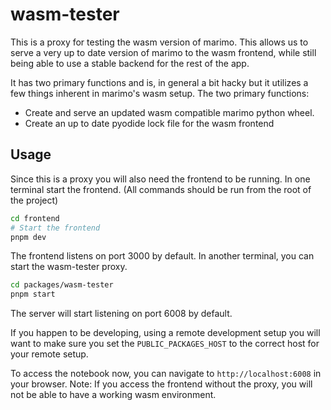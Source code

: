 # wasm-tester

This is a proxy for testing the wasm version of marimo. This allows us to serve
a very up to date version of marimo to the wasm frontend, while still being able
to use a stable backend for the rest of the app.

It has two primary functions and is, in general a bit hacky but it utilizes a
few things inherent in marimo's wasm setup. The two primary functions:

* Create and serve an updated wasm compatible marimo python wheel.
* Create an up to date pyodide lock file for the wasm frontend

## Usage

Since this is a proxy you will also need the frontend to be running. In one
terminal start the frontend. (All commands should be run from the root of the
project) 

```bash
cd frontend
# Start the frontend
pnpm dev
```

The frontend listens on port 3000 by default. In another terminal, you can start
the wasm-tester proxy. 

```bash
cd packages/wasm-tester
pnpm start 
```

The server will start listening on port 6008 by default.

If you happen to be developing, using a remote development setup you will want
to make sure you set the `PUBLIC_PACKAGES_HOST` to the correct host for your
remote setup.

To access the notebook now, you can navigate to `http://localhost:6008` in your
browser. Note: If you access the frontend without the proxy, you will not be
able to have a working wasm environment.